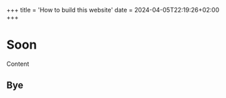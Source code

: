 +++
title = 'How to build this website'
date = 2024-04-05T22:19:26+02:00
+++

# Soon

Content

## Bye
